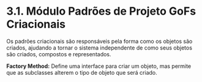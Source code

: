# 3.1. Módulo Padrões de Projeto GoFs Criacionais

Os padrões criacionais são responsáveis pela forma como os objetos são criados, ajudando a tornar o sistema independente de como seus objetos são criados, compostos e representados.

**Factory Method:** Define uma interface para criar um objeto, mas permite que as subclasses alterem o tipo de objeto que será criado.
